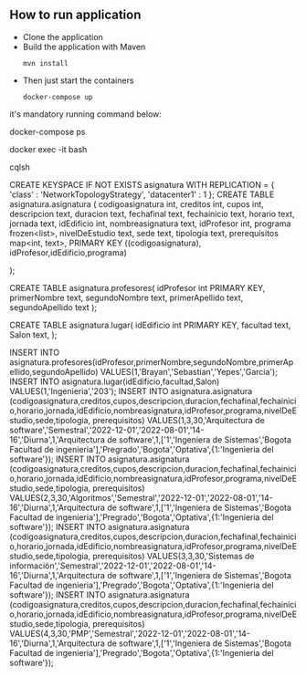 ## How to run application

- Clone the application
- Build the application with Maven
  ```
  mvn install
  ```
- Then just start the containers
  ```
  docker-compose up
  ```
it's mandatory running command below:

docker-compose ps

docker exec -it <name-container-cassandra> bash

cqlsh

CREATE KEYSPACE IF NOT EXISTS asignatura WITH REPLICATION = { 'class' : 'NetworkTopologyStrategy', 'datacenter1' : 1 };
CREATE TABLE asignatura.asignatura (
    codigoasignatura int,
    creditos int,
    cupos int,
    descripcion text,
    duracion text,
    fechafinal text,
    fechainicio text,
    horario text,
    jornada text,
    idEdificio int,
    nombreasignatura text,
    idProfesor int,
    programa frozen<list<text>>,
    nivelDeEstudio text,
    sede text,
    tipologia text,
    prerequisitos map<int, text>,
    PRIMARY KEY ((codigoasignatura), idProfesor,idEdificio,programa)

);

CREATE TABLE asignatura.profesores(
idProfesor int PRIMARY KEY,
primerNombre text,
segundoNombre text,
primerApellido text,
segundoApellido text
);

CREATE TABLE  asignatura.lugar(
idEdificio int PRIMARY KEY,
facultad text,
Salon text,
);

INSERT INTO asignatura.profesores(idProfesor,primerNombre,segundoNombre,primerApellido,segundoApellido) VALUES(1,'Brayan','Sebastian','Yepes','Garcia');
INSERT INTO asignatura.lugar(idEdificio,facultad,Salon) VALUES(1,'Ingenieria','203');
INSERT INTO asignatura.asignatura (codigoasignatura,creditos,cupos,descripcion,duracion,fechafinal,fechainicio,horario,jornada,idEdificio,nombreasignatura,idProfesor,programa,nivelDeEstudio,sede,tipologia, prerequisitos) VALUES(1,3,30,'Arquitectura de software','Semestral','2022-12-01','2022-08-01','14-16','Diurna',1,'Arquitectura de software',1,['1','Ingeniera de Sistemas','Bogota Facultad de ingenieria'],'Pregrado','Bogota','Optativa',{1:'Ingenieria del software'});
INSERT INTO asignatura.asignatura (codigoasignatura,creditos,cupos,descripcion,duracion,fechafinal,fechainicio,horario,jornada,idEdificio,nombreasignatura,idProfesor,programa,nivelDeEstudio,sede,tipologia, prerequisitos) VALUES(2,3,30,'Algoritmos','Semestral','2022-12-01','2022-08-01','14-16','Diurna',1,'Arquitectura de software',1,['1','Ingeniera de Sistemas','Bogota Facultad de ingenieria'],'Pregrado','Bogota','Optativa',{1:'Ingenieria del software'});
INSERT INTO asignatura.asignatura (codigoasignatura,creditos,cupos,descripcion,duracion,fechafinal,fechainicio,horario,jornada,idEdificio,nombreasignatura,idProfesor,programa,nivelDeEstudio,sede,tipologia, prerequisitos) VALUES(3,3,30,'Sistemas de información','Semestral','2022-12-01','2022-08-01','14-16','Diurna',1,'Arquitectura de software',1,['1','Ingeniera de Sistemas','Bogota Facultad de ingenieria'],'Pregrado','Bogota','Optativa',{1:'Ingenieria del software'});
INSERT INTO asignatura.asignatura (codigoasignatura,creditos,cupos,descripcion,duracion,fechafinal,fechainicio,horario,jornada,idEdificio,nombreasignatura,idProfesor,programa,nivelDeEstudio,sede,tipologia, prerequisitos) VALUES(4,3,30,'PMP','Semestral','2022-12-01','2022-08-01','14-16','Diurna',1,'Arquitectura de software',1,['1','Ingeniera de Sistemas','Bogota Facultad de ingenieria'],'Pregrado','Bogota','Optativa',{1:'Ingenieria del software'});

